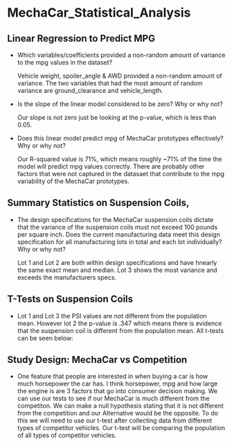 # MechaCar_Statistical_Analysis

## Linear Regression to Predict MPG
- Which variables/coefficients provided a non-random amount of variance to the mpg values in the dataset?

  Vehicle weight, spoiler_angle & AWD provided a non-random amount of variance. The two variables that had the most amount of random variance are ground_clearance     and vehicle_length.

- Is the slope of the linear model considered to be zero? Why or why not?

  Our slope is not zero just be looking at the p-value, which is less than 0.05.

- Does this linear model predict mpg of MechaCar prototypes effectively? Why or why not?

  Our R-squared value is 71%, which means roughly ~71% of the time the model will predict mpg values correctly. There are probably other factors that were not captured in the datasaet that contribute to the mpg variability of the MechaCar prototypes.

## Summary Statistics on Suspension Coils,
- The design specifications for the MechaCar suspension coils dictate that the variance of the suspension coils must not exceed 100 pounds per square inch. Does the current manufacturing data meet this design specification for all manufacturing lots in total and each lot individually? Why or why not?

  Lot 1 and Lot 2 are both within design specifications and have hnearly the same exact mean and median. Lot 3 shows the most variance and exceeds the manufacturers specs.

## T-Tests on Suspension Coils

- Lot 1 and Lot 3 the PSI values are not different from the population mean. However lot 2 the p-value is .347 which means there is evidence that the suspension coil is different from the population mean. All t-tests can be seen below:


## Study Design: MechaCar vs Competition

- One feature that people are interested in when buying a car is how much horsepower the car has. I think horsepower, mpg and how large the engine is are 3 factors that go into consumer decision making. We can use our tests to see if our MechaCar is much different from the competiton. We can make a null hypothesis stating that it is not different from the competition and our Alternative would be the opposite. To do this we will need to use our t-test after collecting data from different types of competitor vehicles. Our t-test will be comparing the population of all types of competitor vehicles.
